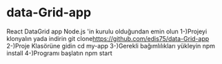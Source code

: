 # data-Grid-app
 React DataGrid app
Node.js 'in kurulu olduğundan emin olun
1-)Projeyi klonyalın yada indirin
git clone<https://github.com/edis75/data-Grid-app>
2-)Proje Klasörüne gidin
cd my-app
3-)Gerekli bağımlılıkları yükleyin
npm install
4-)Programı başlatın 
npm start
